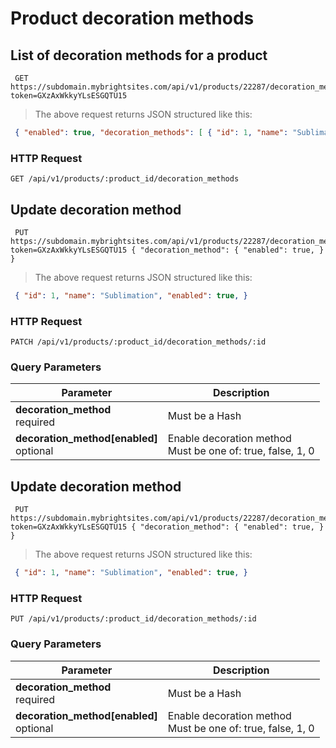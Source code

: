 #  Product decoration methods 

## List of decoration methods for a product

```shell
 GET https://subdomain.mybrightsites.com/api/v1/products/22287/decoration_methods?token=GXzAxWkkyYLsESGQTU15 
```

> The above request returns JSON structured like this:

```json
 { "enabled": true, "decoration_methods": [ { "id": 1, "name": "Sublimation", "enabled": true, } ] } 
```

### HTTP Request

`GET /api/v1/products/:product_id/decoration_methods`



## Update decoration method

```shell
 PUT https://subdomain.mybrightsites.com/api/v1/products/22287/decoration_methods/1?token=GXzAxWkkyYLsESGQTU15 { "decoration_method": { "enabled": true, } } 
```

> The above request returns JSON structured like this:

```json
 { "id": 1, "name": "Sublimation", "enabled": true, } 
```

### HTTP Request

`PATCH /api/v1/products/:product_id/decoration_methods/:id`

### Query Parameters

Parameter | Description
--------- | -----------
<div><strong>decoration_method </strong></div><div> required </div> | <div> Must be a Hash </div>
<div><strong>decoration_method[enabled] </strong></div><div> optional </div> | <div>Enable decoration method</div><div> Must be one of: true, false, 1, 0 </div>


## Update decoration method

```shell
 PUT https://subdomain.mybrightsites.com/api/v1/products/22287/decoration_methods/1?token=GXzAxWkkyYLsESGQTU15 { "decoration_method": { "enabled": true, } } 
```

> The above request returns JSON structured like this:

```json
 { "id": 1, "name": "Sublimation", "enabled": true, } 
```

### HTTP Request

`PUT /api/v1/products/:product_id/decoration_methods/:id`

### Query Parameters

Parameter | Description
--------- | -----------
<div><strong>decoration_method </strong></div><div> required </div> | <div> Must be a Hash </div>
<div><strong>decoration_method[enabled] </strong></div><div> optional </div> | <div>Enable decoration method</div><div> Must be one of: true, false, 1, 0 </div>



